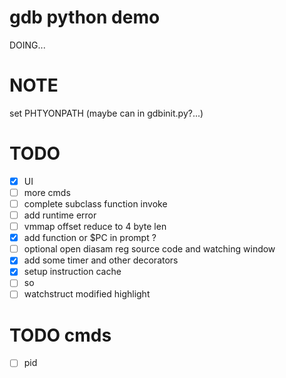 # gdb python demo
DOING...

# NOTE
set PHTYONPATH (maybe can in gdbinit.py?...)

# TODO
- [x] UI
- [ ] more cmds
- [ ] complete subclass function invoke
- [ ] add runtime error
- [ ] vmmap offset reduce to 4 byte len
- [x] add function or $PC in prompt ?
- [ ] optional open diasam reg source code and watching window
- [x] add some timer and other decorators
- [x] setup instruction cache
- [ ] so
- [ ] watchstruct modified highlight
# TODO cmds
- [ ] pid

